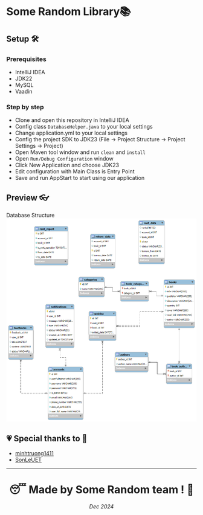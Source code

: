 # Some Random Library📚

## Setup 🛠

### Prerequisites

- IntelliJ IDEA
- JDK22
- MySQL
- Vaadin

### Step by step

- Clone and open this repository in IntelliJ IDEA
- Config class `DatabaseHelper.java` to your local settings
- Change  application.yml to your local settings
- Config the project SDK to JDK23 (File -> Project Structure -> Project Settings -> Project)
- Open Maven tool window and run `clean` and `install`
- Open `Run/Debug Configuration` window
- Click New Application and choose JDK23
- Edit configuration with Main Class is Entry Point
- Save and run AppStart to start using our application

## Preview 👓
Database Structure
<img src="./src/main/resources/images/Lib_DB.png">


## 💗 Special thanks to 💖
* [minhtruong1411](https://github.com/minhtruong1411)
* [SonLeUET](https://github.com/SonLeUET)

---
<h1 align="center"> 😴 Made by Some Random team ! 🛌</h1>
<p align="center"><i>Dec 2024</i></p>
